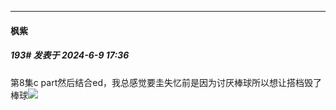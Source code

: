 ﻿
*****

####  枫紫  
##### 193#       发表于 2024-6-9 17:36

第8集c part然后结合ed，我总感觉要圭失忆前是因为讨厌棒球所以想让搭档毁了棒球<img src="https://static.saraba1st.com/image/smiley/face2017/004.gif" referrerpolicy="no-referrer">

